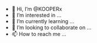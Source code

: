 - 👋 Hi, I’m @KOOPERx
- 👀 I’m interested in ...
- 🌱 I’m currently learning ...
- 💞️ I’m looking to collaborate on ...
- 📫 How to reach me ...

<!---
KOOPERx/KOOPERx is a ✨ special ✨ repository because its `README.md` (this file) appears on your GitHub profile.
You can click the Preview link to take a look at your changes.
--->
